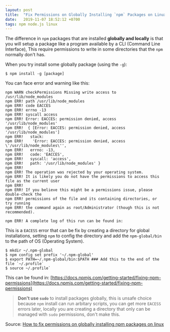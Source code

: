 ```yaml
---
layout: post
title:  "Fix Permissions on Globally Installing `npm` Packages on Linux"
date:   2019-11-07 18:52:12 +0700
tags: npm node.js linux
---
```

The difference in `npm` packages that are installed **globally and locally** is that you will setup a package like a program available by a CLI (Command Line Interface), This require permissions to write in some directories that the `npm` normally don't has.

When you try install some globally package (using the `-g`):

```
$ npm install -g [package]
```

You can face error and warning like this:

```
npm WARN checkPermissions Missing write access to /usr/lib/node_modules
npm ERR! path /usr/lib/node_modules
npm ERR! code EACCES
npm ERR! errno -13
npm ERR! syscall access
npm ERR! Error: EACCES: permission denied, access '/usr/lib/node_modules'
npm ERR!  { [Error: EACCES: permission denied, access '/usr/lib/node_modules']
npm ERR!   stack:
npm ERR!    'Error: EACCES: permission denied, access \'/usr/lib/node_modules\'',
npm ERR!   errno: -13,
npm ERR!   code: 'EACCES',
npm ERR!   syscall: 'access',
npm ERR!   path: '/usr/lib/node_modules' }
npm ERR! 
npm ERR! The operation was rejected by your operating system.
npm ERR! It is likely you do not have the permissions to access this file as the current user
npm ERR! 
npm ERR! If you believe this might be a permissions issue, please double-check the
npm ERR! permissions of the file and its containing directories, or try running
npm ERR! the command again as root/Administrator (though this is not recommended).

npm ERR! A complete log of this run can be found in:
```

This is a `EACESS` error that can be fix by creating a directory for global installations, setting `npm` to config the directory and add the `npm-global/bin` to the path of OS (Operating System).

```
$ mkdir ~/.npm-global
$ npm config set prefix '~/.npm-global'
$ export PATH=~/.npm-global/bin:$PATH ### Add this to the end of the file `~/.profile`
$ source ~/.profile`
```

This can be found in: [https://docs.npmjs.com/getting-started/fixing-npm-permissions](https://docs.npmjs.com/getting-started/fixing-npm-permissions)

> **Don't use `sudo`** to install packages globally, this is unsafe choice because `npm` install can run arbitary scripts, you can get more `EACESS` errors later, locally you are creating a directory that only can be managed with `sudo` permissions, don't make this.

Source: [How to fix permissions on globally installing npm packages on linux](https://danillolima.com/npm/how-to-fix-permissions-on-globally-installing-npm-packages-on-linux/)
